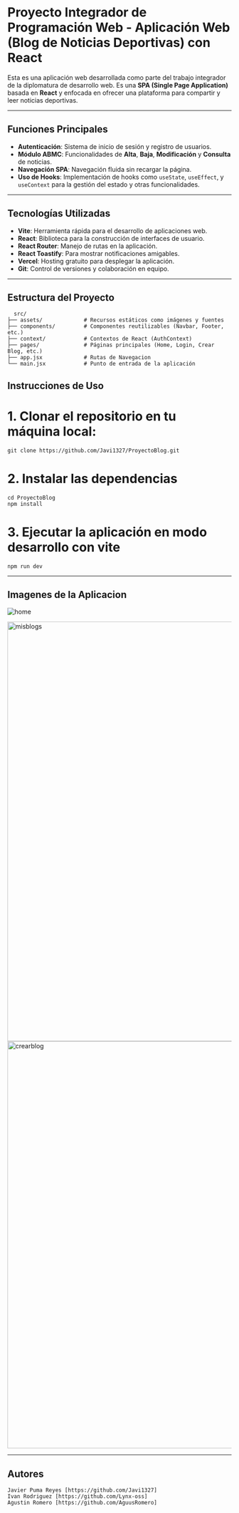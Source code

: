 # Proyecto Integrador de Programación Web - Aplicación Web (Blog de Noticias Deportivas) con React

Esta es una aplicación web desarrollada como parte del trabajo integrador de la diplomatura de desarrollo web. Es una **SPA (Single Page Application)** basada en **React** y enfocada en ofrecer una plataforma para compartir y leer noticias deportivas.

---

## **Funciones Principales**
- **Autenticación**: Sistema de inicio de sesión y registro de usuarios.
- **Módulo ABMC**: Funcionalidades de **Alta**, **Baja**, **Modificación** y **Consulta** de noticias.
- **Navegación SPA**: Navegación fluida sin recargar la página.
- **Uso de Hooks**: Implementación de hooks como `useState`, `useEffect`, y `useContext` para la gestión del estado y otras funcionalidades.

---

## **Tecnologías Utilizadas**
- **Vite**: Herramienta rápida para el desarrollo de aplicaciones web.
- **React**: Biblioteca para la construcción de interfaces de usuario.
- **React Router**: Manejo de rutas en la aplicación.
- **React Toastify**: Para mostrar notificaciones amigables.
- **Vercel**: Hosting gratuito para desplegar la aplicación.
- **Git**: Control de versiones y colaboración en equipo.

---

## **Estructura del Proyecto**
```plaintext
  src/
├── assets/             # Recursos estáticos como imágenes y fuentes
├── components/         # Componentes reutilizables (Navbar, Footer, etc.)
├── context/            # Contextos de React (AuthContext)
├── pages/              # Páginas principales (Home, Login, Crear Blog, etc.)
├── app.jsx             # Rutas de Navegacion
└── main.jsx            # Punto de entrada de la aplicación

```

## **Instrucciones de Uso**
# 1. Clonar el repositorio en tu máquina local:
    git clone https://github.com/Javi1327/ProyectoBlog.git
# 2. Instalar las dependencias
    cd ProyectoBlog
    npm install
# 3. Ejecutar la aplicación en modo desarrollo con vite
    npm run dev

 --- 

## **Imagenes de la Aplicacion**

![home](https://github.com/user-attachments/assets/1e3f2ab6-238e-4a75-b332-a683d5f08122)

<img width="942" alt="misblogs" src="https://github.com/user-attachments/assets/0092715d-5db8-494c-9939-6fd823bccc7d" />

<img width="914" alt="crearblog" src="https://github.com/user-attachments/assets/e76c56f5-1093-475b-834b-f21b56decf6d" />




---  

## **Autores**
    Javier Puma Reyes [https://github.com/Javi1327]
    Ivan Rodriguez [https://github.com/Lynx-oss]
    Agustin Romero [https://github.com/AguusRomero]

